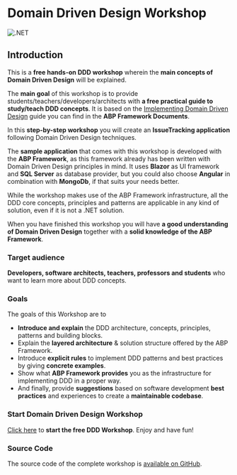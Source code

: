 # Domain Driven Design Workshop

![.NET](https://github.com/bartvanhoey/DomainDrivenDesignWorkshop/workflows/.NET/badge.svg?branch=main)

## Introduction

This is a **free hands-on DDD workshop** wherein the **main concepts of Domain Driven Design** will be explained.

The **main goal** of this workshop is to provide students/teachers/developers/architects with **a free practical guide to study/teach DDD concepts**. It is based on the [Implementing Domain Driven Design](https://docs.abp.io/en/abp/latest/Domain-Driven-Design-Implementation-Guide) guide you can find in the **ABP Framework Documents**.

In this **step-by-step workshop** you will create an **IssueTracking application** following Domain Driven Design techniques.

The **sample application** that comes with this workshop is developed with the **ABP Framework**, as this framework already has been written with Domain Driven Design principles in mind. It uses **Blazor** as UI framework and **SQL Server** as database provider, but you could also choose **Angular** in combination with **MongoDb**, if that suits your needs better.

While the workshop makes use of the ABP Framework infrastructure, all the DDD core concepts, principles and patterns are applicable in any kind of solution, even if it is not a .NET solution.

When you have finished this workshop you will have **a good understanding of Domain Driven Design** together with a **solid knowledge of the ABP Framework**.

### Target audience

**Developers, software architects, teachers, professors and students** who want to learn more about DDD concepts.

### Goals

The goals of this Workshop are to

* **Introduce and explain** the DDD architecture, concepts, principles, patterns and building blocks.
* Explain the **layered architecture** & solution structure offered by the ABP Framework.
* Introduce **explicit rules** to implement DDD patterns and best practices by giving **concrete examples**.
* Show what **ABP Framework provides** you as the infrastructure for implementing DDD in a proper way.
* And finally, provide **suggestions** based on software development **best practices** and experiences to create a **maintainable codebase**.

### Start Domain Driven Design Workshop

[Click here](docs/part1/part1-Requirements-And-Initial-Workshop-Setup.md) to **start the free DDD Workshop**. Enjoy and have fun!

### Source Code

The source code of the complete workshop is [available on GitHub](https://github.com/bartvanhoey/WorkshopDDD).
